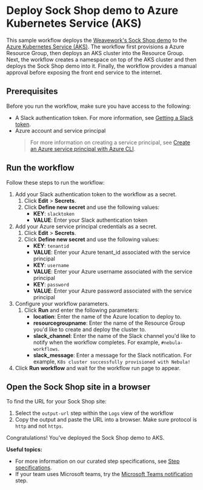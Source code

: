 # Deploy Sock Shop demo to Azure Kubernetes Service (AKS)       

This sample workflow deploys the [Weavework's Sock Shop demo](https://microservices-demo.github.io/) to the [Azure Kubernetes Service (AKS)](https://azure.microsoft.com/en-us/services/kubernetes-service/).
The workflow first provisions a Azure Resource Group, then deploys an AKS cluster into the Resource Group. 
Next, the workflow creates a namespace on top of the AKS cluster and then deploys the Sock Shop demo into it. 
Finally, the workflow provides a manual approval before exposing the front end service to the internet. 

## Prerequisites

Before you run the workflow, make sure you have access to the following:
- A Slack authentication token. For more information, see [Getting a Slack token](https://get.slack.help/hc/en-us/articles/215770388-Create-and-regenerate-API-tokens). 
- Azure account and service principal 
  > For more information on creating a service principal, see [Create an Azure service principal with Azure CLI](https://docs.microsoft.com/en-us/cli/azure/create-an-azure-service-principal-azure-cli?view=azure-cli-latest).

## Run the workflow

Follow these steps to run the workflow:
1. Add your Slack authentication token to the workflow as a secret.
   1. Click **Edit** > **Secrets**.
   2. Click **Define new secret** and use the following values:
      - **KEY**: `slacktoken`
      - **VALUE**: Enter your Slack authentication token
2. Add your Azure service principal credentials as a secret.
   1. Click **Edit** > **Secrets**.
   2. Click **Define new secret** and use the following values:
      - **KEY**: `tenantid`
      - **VALUE**: Enter your Azure tenant_id associated with the service principal
      - **KEY**: `username`
      - **VALUE**: Enter your Azure username associated with the service principal
      - **KEY**: `password`
      - **VALUE**: Enter your Azure password associated with the service principal
3. Configure your workflow parameters.
   1. Click **Run** and enter the following parameters:
      - **location**: Enter the name of the Azure location to deploy to. 
      - **resourcegroupname**: Enter the name of the Resource Group you'd like to create and deploy the cluster to.
      - **slack_channel**: Enter the name of the Slack channel you'd like to
        notify when the workflow completes. For example, `#nebula-workflows`.
      - **slack_message**: Enter a message for the Slack notification. For
        example, `K8s cluster successfully provisioned with Nebula!`
4. Click **Run workflow** and wait for the workflow run page to appear. 

## Open the Sock Shop site in a browser

To find the URL for your Sock Shop site:
1. Select the `output-url` step within the `Logs` view of the workflow 
2. Copy the output and paste the URL into a browser. Make sure protocol is `http` and not `https`.

Congratulations! You've deployed the Sock Shop demo to AKS.

**Useful topics:**

- For more information on our curated step specifications, see [Step specifications](../step-specifications.md).
- If your team uses Microsoft teams, try the [Microsoft Teams notification](../step-specifications/msteams-notification.md) step.
